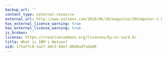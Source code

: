 ```yaml
---
backup_url: ''
content_type: external-resource
external_url: http://www.nytimes.com/2010/06/20/magazine/20Computer-t.html
has_external_licence_warning: true
has_external_license_warning: true
is_broken: ''
license: https://creativecommons.org/licenses/by-nc-sa/4.0/
title: What is IBM's Watson?
uid: 1f5af7c0-2a27-40c5-8de7-80d8adfada80
---
```

